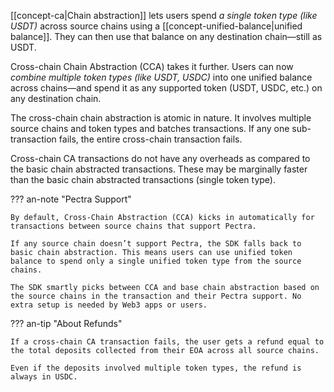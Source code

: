 [[concept-ca|Chain abstraction]] lets users spend *a single token type (like USDT)* across source chains using a [[concept-unified-balance|unified balance]]. They can then use that balance on any destination chain—still as USDT.

Cross-chain Chain Abstraction (CCA) takes it further. Users can now *combine multiple token types (like USDT, USDC)* into one unified balance across chains—and spend it as any supported token (USDT, USDC, etc.) on any destination chain.

The cross-chain chain abstraction is atomic in nature. It involves multiple source chains and token types and batches transactions. If any one sub-transaction fails, the entire cross-chain transaction fails.

Cross-chain CA transactions do not have any overheads as compared to the basic chain abstracted transactions. These may be marginally faster than the basic chain abstracted transactions (single token type).

??? an-note "Pectra Support"

    By default, Cross-Chain Abstraction (CCA) kicks in automatically for transactions between source chains that support Pectra.

    If any source chain doesn’t support Pectra, the SDK falls back to basic chain abstraction. This means users can use unified token balance to spend only a single unified token type from the source chains.

    The SDK smartly picks between CCA and base chain abstraction based on the source chains in the transaction and their Pectra support. No extra setup is needed by Web3 apps or users.

??? an-tip "About Refunds"

    If a cross-chain CA transaction fails, the user gets a refund equal to the total deposits collected from their EOA across all source chains.

    Even if the deposits involved multiple token types, the refund is always in USDC.
